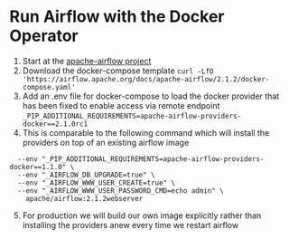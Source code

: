# Run Airflow with the Docker Operator

1. Start at the [apache-airflow project](https://airflow.apache.org/docs/apache-airflow/stable/start/docker.html#before-you-begin)
2. Download the docker-compose template
```curl -LfO 'https://airflow.apache.org/docs/apache-airflow/2.1.2/docker-compose.yaml'```
3. Add an .env file for docker-compose to load the docker provider that has been fixed to enable access via remote endpoint
```_PIP_ADDITIONAL_REQUIREMENTS=apache-airflow-providers-docker==2.1.0rc1```
4. This is comparable to the following command which will install the providers on top of an existing airflow image
```docker run -it -p 8080:8080 \
  --env "_PIP_ADDITIONAL_REQUIREMENTS=apache-airflow-providers-docker==1.1.0" \
  --env "_AIRFLOW_DB_UPGRADE=true" \
  --env "_AIRFLOW_WWW_USER_CREATE=true" \
  --env "_AIRFLOW_WWW_USER_PASSWORD_CMD=echo admin" \
    apache/airflow:2.1.2webserver
```
5. For production we will build our own image explicitly rather than installing the providers anew every time we restart airflow
